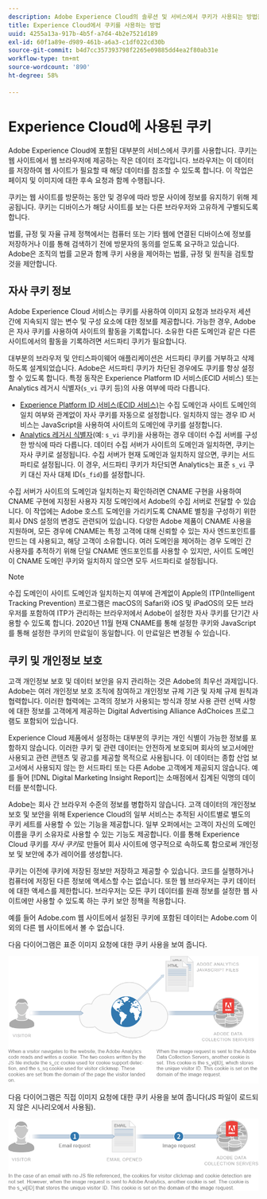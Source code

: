 ```yaml
---
description: Adobe Experience Cloud의 솔루션 및 서비스에서 쿠키가 사용되는 방법을 알아봅니다.
title: Experience Cloud에서 쿠키를 사용하는 방법
uuid: 4255a13a-917b-4b5f-a7d4-4b2e7521d189
exl-id: 60f1a89e-d989-461b-a6a3-c1df022cd30b
source-git-commit: b4d7cc357393798f2265e09885dd4ea2f80ab31e
workflow-type: tm+mt
source-wordcount: '890'
ht-degree: 58%

---
```


# Experience Cloud에 사용된 쿠키

Adobe Experience Cloud에 포함된 대부분의 서비스에서 쿠키를 사용합니다. 쿠키는 웹 사이트에서 웹 브라우저에 제공하는 작은 데이터 조각입니다. 브라우저는 이 데이터를 저장하여 웹 사이트가 필요할 때 해당 데이터를 참조할 수 있도록 합니다. 이 작업은 페이지 및 이미지에 대한 후속 요청과 함께 수행됩니다.

쿠키는 웹 사이트를 방문하는 동안 및 경우에 따라 방문 사이에 정보를 유지하기 위해 제공됩니다. 쿠키는 디바이스가 해당 사이트를 보는 다른 브라우저와 고유하게 구별되도록 합니다.

법률, 규정 및 자율 규제 정책에서는 컴퓨터 또는 기타 웹에 연결된 디바이스에 정보를 저장하거나 이를 통해 검색하기 전에 방문자의 동의를 얻도록 요구하고 있습니다. Adobe은 조직의 법률 고문과 함께 쿠키 사용을 제어하는 법률, 규정 및 원칙을 검토할 것을 제안합니다.

## 자사 쿠키 정보

Adobe Experience Cloud 서비스는 쿠키를 사용하여 이미지 요청과 브라우저 세션 간에 지속되지 않는 변수 및 구성 요소에 대한 정보를 제공합니다. 가능한 경우, Adobe은 자사 쿠키를 사용하여 사이트의 활동을 기록합니다. 소유한 다른 도메인과 같은 다른 사이트에서의 활동을 기록하려면 서드파티 쿠키가 필요합니다.

대부분의 브라우저 및 안티스파이웨어 애플리케이션은 서드파티 쿠키를 거부하고 삭제하도록 설계되었습니다. Adobe은 서드파티 쿠키가 차단된 경우에도 쿠키를 항상 설정할 수 있도록 합니다. 특정 동작은 Experience Platform ID 서비스(ECID 서비스) 또는 Analytics 레거시 식별자(`s_vi` 쿠키 등)의 사용 여부에 따라 다릅니다.

* [Experience Platform ID 서비스(ECID 서비스)](https://experienceleague.adobe.com/docs/id-service/using/intro/overview.html?lang=ko-KR)는 수집 도메인과 사이트 도메인의 일치 여부와 관계없이 자사 쿠키를 자동으로 설정합니다. 일치하지 않는 경우 ID 서비스는 JavaScript을 사용하여 사이트의 도메인에 쿠키를 설정합니다.
* [Analytics 레거시 식별자](analytics.md)(예: `s_vi` 쿠키)을 사용하는 경우 데이터 수집 서버를 구성한 방식에 따라 다릅니다. 데이터 수집 서버가 사이트의 도메인과 일치하면, 쿠키는 자사 쿠키로 설정됩니다. 수집 서버가 현재 도메인과 일치하지 않으면, 쿠키는 서드파티로 설정됩니다. 이 경우, 서드파티 쿠키가 차단되면 Analytics는 표준 `s_vi` 쿠키 대신 자사 대체 ID(`s_fid`)를 설정합니다.

수집 서버가 사이트의 도메인과 일치하는지 확인하려면 CNAME 구현을 사용하여 CNAME 구현에 지정된 사용자 지정 도메인에서 Adobe의 수집 서버로 전달할 수 있습니다. 이 작업에는 Adobe 호스트 도메인을 가리키도록 CNAME 별칭을 구성하기 위한 회사 DNS 설정의 변경도 관련되어 있습니다. 다양한 Adobe 제품이 CNAME 사용을 지원하며, 모든 경우에 CNAME는 특정 고객에 대해 신뢰할 수 있는 자사 엔드포인트를 만드는 데 사용되고, 해당 고객이 소유합니다. 여러 도메인을 제어하는 경우 도메인 간 사용자를 추적하기 위해 단일 CNAME 엔드포인트를 사용할 수 있지만, 사이트 도메인이 CNAME 도메인 쿠키와 일치하지 않으면 모두 서드파티로 설정됩니다.

>[!NOTE]
>
>수집 도메인이 사이트 도메인과 일치하는지 여부에 관계없이 Apple의 ITP(Intelligent Tracking Prevention) 프로그램은 macOS의 Safari와 iOS 및 iPadOS의 모든 브라우저를 포함하여 ITP가 관리하는 브라우저에서 Adobe이 설정한 자사 쿠키를 단기간 사용할 수 있도록 합니다. 2020년 11월 현재 CNAME를 통해 설정한 쿠키와 JavaScript를 통해 설정한 쿠키의 만료일이 동일합니다. 이 만료일은 변경될 수 있습니다.

## 쿠키 및 개인정보 보호

고객 개인정보 보호 및 데이터 보안을 유지 관리하는 것은 Adobe의 최우선 과제입니다. Adobe는 여러 개인정보 보호 조직에 참여하고 개인정보 규제 기관 및 자체 규제 원칙과 협력합니다. 이러한 협력에는 고객의 정보가 사용되는 방식과 정보 사용 관련 선택 사항에 대한 정보를 고객에게 제공하는 Digital Advertising Alliance AdChoices 프로그램도 포함되어 있습니다.

Experience Cloud 제품에서 설정하는 대부분의 쿠키는 개인 식별이 가능한 정보를 포함하지 않습니다. 이러한 쿠키 및 관련 데이터는 안전하게 보호되며 회사의 보고서에만 사용되고 관련 콘텐츠 및 광고를 제공할 목적으로 사용됩니다. 이 데이터는 종합 산업 보고서에서 사용되지 않는 한 서드파티 또는 다른 Adobe 고객에게 제공되지 않습니다. 예를 들어 [!DNL Digital Marketing Insight Report]는 소매점에서 집계된 익명의 데이터를 분석합니다.

Adobe는 회사 간 브라우저 수준의 정보를 병합하지 않습니다. 고객 데이터의 개인정보 보호 및 보안을 위해 Experience Cloud의 일부 서비스는 추적된 사이트별로 별도의 쿠키 세트를 사용할 수 있는 기능을 제공합니다. 일부 오퍼에서는 고객이 자신의 도메인 이름을 쿠키 소유자로 사용할 수 있는 기능도 제공합니다. 이를 통해 Experience Cloud 쿠키를 *자사 쿠키*&#x200B;로 만들어 회사 사이트에 영구적으로 속하도록 함으로써 개인정보 및 보안에 추가 레이어를 생성합니다.

쿠키는 이전에 쿠키에 저장된 정보만 저장하고 제공할 수 있습니다. 코드를 실행하거나 컴퓨터에 저장된 다른 정보에 액세스할 수는 없습니다. 또한 웹 브라우저는 쿠키 데이터에 대한 액세스를 제한합니다. 브라우저는 모든 쿠키 데이터를 원래 정보를 설정한 웹 사이트에만 사용할 수 있도록 하는 쿠키 보안 정책을 적용합니다.

예를 들어 Adobe.com 웹 사이트에서 설정된 쿠키에 포함된 데이터는 Adobe.com 이외의 다른 웹 사이트에서 볼 수 없습니다.

다음 다이어그램은 표준 이미지 요청에 대한 쿠키 사용을 보여 줍니다.

![표준 이미지 요청에 대한 쿠키 사용](assets/CookiesProcessGraphic-01.png)

다음 다이어그램은 직접 이미지 요청에 대한 쿠키 사용을 보여 줍니다(JS 파일이 로드되지 않은 시나리오에서 사용됨).

![직접 이미지 요청에 대한 쿠키 사용](assets/CookiesProcessGraphic2.png)
